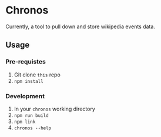 # Chronos

Currently, a tool to pull down and store wikipedia events data.

## Usage

### Pre-requistes

1. Git clone `this` repo
1. `npm install`

### Development

1. In your `chronos` working directory
1. `npm run build`
1. `npm link`
1. `chronos --help`
